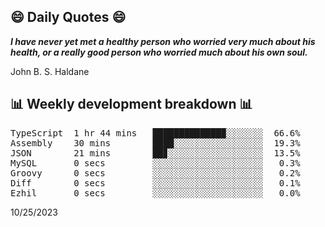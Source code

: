 ## 😄 Daily Quotes 😄

_**I have never yet met a healthy person who worried very much about his health, or a really good person who worried much about his own soul.**_

John B. S. Haldane



## 📊 Weekly development breakdown 📊

<pre>TypeScript  1 hr 44 mins   █████████████▉░░░░░░░  66.6%
Assembly    30 mins        ████░░░░░░░░░░░░░░░░░  19.3%
JSON        21 mins        ██▊░░░░░░░░░░░░░░░░░░  13.5%
MySQL       0 secs         ░░░░░░░░░░░░░░░░░░░░░   0.3%
Groovy      0 secs         ░░░░░░░░░░░░░░░░░░░░░   0.2%
Diff        0 secs         ░░░░░░░░░░░░░░░░░░░░░   0.1%
Ezhil       0 secs         ░░░░░░░░░░░░░░░░░░░░░   0.0%</pre>

10/25/2023